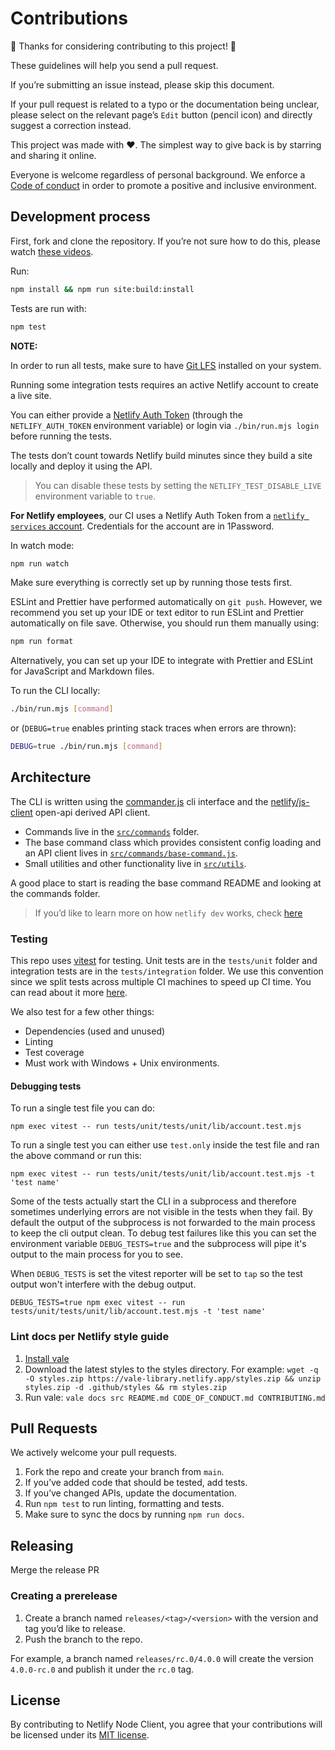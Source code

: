 # Contributions

🎉 Thanks for considering contributing to this project! 🎉

These guidelines will help you send a pull request.

If you’re submitting an issue instead, please skip this document.

If your pull request is related to a typo or the documentation being unclear, please select on the relevant page’s
`Edit` button (pencil icon) and directly suggest a correction instead.

This project was made with ❤️. The simplest way to give back is by starring and sharing it online.

Everyone is welcome regardless of personal background. We enforce a [Code of conduct](CODE_OF_CONDUCT.md) in order to
promote a positive and inclusive environment.

## Development process

First, fork and clone the repository. If you’re not sure how to do this, please watch
[these videos](https://egghead.io/courses/how-to-contribute-to-an-open-source-project-on-github).

Run:

```bash
npm install && npm run site:build:install
```

Tests are run with:

```bash
npm test
```

**NOTE:**

In order to run all tests, make sure to have [Git LFS](https://git-lfs.github.com/) installed on your system.

Running some integration tests requires an active Netlify account to create a live site.

You can either provide a
[Netlify Auth Token](https://docs.netlify.com/cli/get-started/#obtain-a-token-in-the-netlify-ui) (through the
`NETLIFY_AUTH_TOKEN` environment variable) or login via `./bin/run.mjs login` before running the tests.

The tests don’t count towards Netlify build minutes since they build a site locally and deploy it using the API.

> You can disable these tests by setting the `NETLIFY_TEST_DISABLE_LIVE` environment variable to `true`.

**For Netlify employees**, our CI uses a Netlify Auth Token from a
[`netlify services` account](https://app.netlify.com/teams/netlify-services/sites). Credentials for the account are in
1Password.

In watch mode:

```bash
npm run watch
```

Make sure everything is correctly set up by running those tests first.

ESLint and Prettier have performed automatically on `git push`. However, we recommend you set up your IDE or text editor
to run ESLint and Prettier automatically on file save. Otherwise, you should run them manually using:

```bash
npm run format
```

Alternatively, you can set up your IDE to integrate with Prettier and ESLint for JavaScript and Markdown files.

To run the CLI locally:

```bash
./bin/run.mjs [command]
```

or (`DEBUG=true` enables printing stack traces when errors are thrown):

```bash
DEBUG=true ./bin/run.mjs [command]
```

## Architecture

The CLI is written using the [commander.js](https://github.com/tj/commander.js/) cli interface and the
[netlify/js-client](https://github.com/netlify/js-client) open-api derived API client.

- Commands live in the [`src/commands`](src/commands) folder.
- The base command class which provides consistent config loading and an API client lives in
  [`src/commands/base-command.js`](src/commands/base-command.js).
- Small utilities and other functionality live in [`src/utils`](src/utils).

A good place to start is reading the base command README and looking at the commands folder.

> If you’d like to learn more on how `netlify dev` works, check [here](./docs/netlify-dev.md)

### Testing

This repo uses [vitest](https://github.com/vitest-dev/vitest) for testing. Unit tests are in the `tests/unit` folder and
integration tests are in the `tests/integration` folder. We use this convention since we split tests across multiple CI
machines to speed up CI time. You can read about it more [here](https://github.com/netlify/cli/issues/4178).

We also test for a few other things:

- Dependencies (used and unused)
- Linting
- Test coverage
- Must work with Windows + Unix environments.

#### Debugging tests

To run a single test file you can do:

```
npm exec vitest -- run tests/unit/tests/unit/lib/account.test.mjs
```

To run a single test you can either use `test.only` inside the test file and ran the above command or run this:

```
npm exec vitest -- run tests/unit/tests/unit/lib/account.test.mjs -t 'test name'
```

Some of the tests actually start the CLI in a subprocess and therefore sometimes underlying errors are not visible in
the tests when they fail. By default the output of the subprocess is not forwarded to the main process to keep the cli
output clean. To debug test failures like this you can set the environment variable `DEBUG_TESTS=true` and the
subprocess will pipe it's output to the main process for you to see.

When `DEBUG_TESTS` is set the vitest reporter will be set to `tap` so the test output won't interfere with the debug
output.

```
DEBUG_TESTS=true npm exec vitest -- run tests/unit/tests/unit/lib/account.test.mjs -t 'test name'
```

### Lint docs per Netlify style guide

1. [Install vale](https://docs.errata.ai/vale/install)
2. Download the latest styles to the styles directory. For example:
   `wget -q -O styles.zip https://vale-library.netlify.app/styles.zip && unzip styles.zip -d .github/styles && rm styles.zip`
3. Run vale: `vale docs src README.md CODE_OF_CONDUCT.md CONTRIBUTING.md`

## Pull Requests

We actively welcome your pull requests.

1. Fork the repo and create your branch from `main`.
2. If you’ve added code that should be tested, add tests.
3. If you’ve changed APIs, update the documentation.
4. Run `npm test` to run linting, formatting and tests.
5. Make sure to sync the docs by running `npm run docs`.

## Releasing

Merge the release PR

### Creating a prerelease

1. Create a branch named `releases/<tag>/<version>` with the version and tag you’d like to release.
2. Push the branch to the repo.

For example, a branch named `releases/rc.0/4.0.0` will create the version `4.0.0-rc.0` and publish it under the `rc.0`
tag.

## License

By contributing to Netlify Node Client, you agree that your contributions will be licensed under its
[MIT license](LICENSE).
